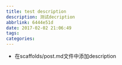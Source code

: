 ```yaml
---
title: test description
description: 测试decription
abbrlink: 6444e51d
date: 2017-02-02 21:06:49
tags:
categories:
---
```


- 在scaffolds/post.md文件中添加description